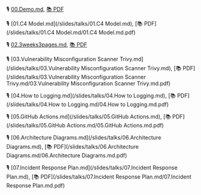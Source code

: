 🎙️ [00.Demo.md](/slides/talks/00.Demo.md), [📚 PDF](/slides/talks/00.Demo.md/00.Demo.md.pdf)

🎙️ [01.C4 Model.md](/slides/talks/01.C4 Model.md), [📚 PDF](/slides/talks/01.C4 Model.md/01.C4 Model.md.pdf)

🎙️ [02.3weeks3pages.md](/slides/talks/02.3weeks3pages.md), [📚 PDF](/slides/talks/02.3weeks3pages.md/02.3weeks3pages.md.pdf)

🎙️ [03.Vulnerability Misconfiguration Scanner Trivy.md](/slides/talks/03.Vulnerability Misconfiguration Scanner Trivy.md), [📚 PDF](/slides/talks/03.Vulnerability Misconfiguration Scanner Trivy.md/03.Vulnerability Misconfiguration Scanner Trivy.md.pdf)

🎙️ [04.How to Logging.md](/slides/talks/04.How to Logging.md), [📚 PDF](/slides/talks/04.How to Logging.md/04.How to Logging.md.pdf)

🎙️ [05.GitHub Actions.md](/slides/talks/05.GitHub Actions.md), [📚 PDF](/slides/talks/05.GitHub Actions.md/05.GitHub Actions.md.pdf)

🎙️ [06.Architecture Diagrams.md](/slides/talks/06.Architecture Diagrams.md), [📚 PDF](/slides/talks/06.Architecture Diagrams.md/06.Architecture Diagrams.md.pdf)

🎙️ [07.Incident Response Plan.md](/slides/talks/07.Incident Response Plan.md), [📚 PDF](/slides/talks/07.Incident Response Plan.md/07.Incident Response Plan.md.pdf)

